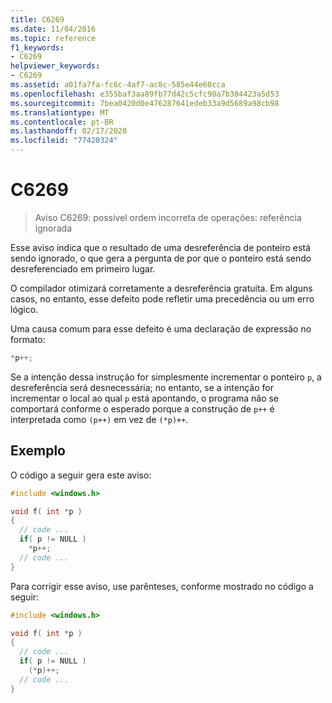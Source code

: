 ```yaml
---
title: C6269
ms.date: 11/04/2016
ms.topic: reference
f1_keywords:
- C6269
helpviewer_keywords:
- C6269
ms.assetid: a01fa7fa-fc6c-4af7-ac8c-585e44e60cca
ms.openlocfilehash: e355baf3aa89fb77d42c5cfc90a7b304423a5d53
ms.sourcegitcommit: 7bea0420d0e476287641edeb33a9d5689a98cb98
ms.translationtype: MT
ms.contentlocale: pt-BR
ms.lasthandoff: 02/17/2020
ms.locfileid: "77420324"
---
```

# <a name="c6269"></a>C6269

> Aviso C6269: possível ordem incorreta de operações: referência ignorada

Esse aviso indica que o resultado de uma desreferência de ponteiro está sendo ignorado, o que gera a pergunta de por que o ponteiro está sendo desreferenciado em primeiro lugar.

O compilador otimizará corretamente a desreferência gratuita. Em alguns casos, no entanto, esse defeito pode refletir uma precedência ou um erro lógico.

Uma causa comum para esse defeito é uma declaração de expressão no formato:

```cpp
*p++;
```

Se a intenção dessa instrução for simplesmente incrementar o ponteiro `p`, a desreferência será desnecessária; no entanto, se a intenção for incrementar o local ao qual `p` está apontando, o programa não se comportará conforme o esperado porque a construção de `p++` é interpretada como `(p++)` em vez de `(*p)++`.

## <a name="example"></a>Exemplo

O código a seguir gera este aviso:

```cpp
#include <windows.h>

void f( int *p )
{
  // code ...
  if( p != NULL )
    *p++;
  // code ...
}
```

Para corrigir esse aviso, use parênteses, conforme mostrado no código a seguir:

```cpp
#include <windows.h>

void f( int *p )
{
  // code ...
  if( p != NULL )
    (*p)++;
  // code ...
}
```

